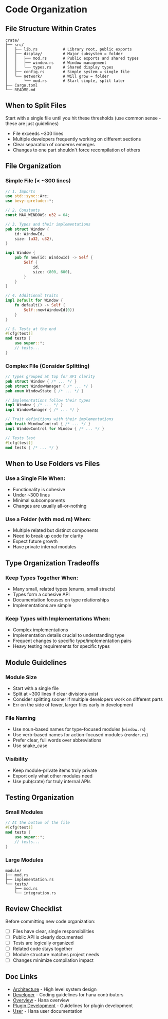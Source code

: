 # Code Organization

## File Structure Within Crates

```
crate/
├── src/
│   ├── lib.rs           # Library root, public exports
│   ├── display/         # Major subsystem = folder
│   │   ├── mod.rs       # Public exports and shared types
│   │   ├── window.rs    # Window management
│   │   └── types.rs     # Shared display types
│   ├── config.rs        # Simple system = single file
│   └── network/         # Will grow = folder
│       └── mod.rs       # Start simple, split later
├── Cargo.toml
└── README.md
```

## When to Split Files

Start with a single file until you hit these thresholds (use common sense - these are just guidelines)
- File exceeds ~300 lines
- Multiple developers frequently working on different sections
- Clear separation of concerns emerges
- Changes to one part shouldn't force recompilation of others

## File Organization

### Simple File (< ~300 lines)
```rust
// 1. Imports
use std::sync::Arc;
use bevy::prelude::*;

// 2. Constants
const MAX_WINDOWS: u32 = 64;

// 3. Types and their implementations
pub struct Window {
    id: WindowId,
    size: (u32, u32),
}

impl Window {
    pub fn new(id: WindowId) -> Self {
        Self { 
            id,
            size: (800, 600),
        }
    }
}

// 4. Additional traits
impl Default for Window {
    fn default() -> Self {
        Self::new(WindowId(0))
    }
}

// 5. Tests at the end
#[cfg(test)]
mod tests {
    use super::*;
    // tests...
}
```

### Complex File (Consider Splitting)
```rust
// Types grouped at top for API clarity
pub struct Window { /* ... */ }
pub struct WindowManager { /* ... */ }
pub enum WindowState { /* ... */ }

// Implementations follow their types
impl Window { /* ... */ }
impl WindowManager { /* ... */ }

// Trait definitions with their implementations
pub trait WindowControl { /* ... */ }
impl WindowControl for Window { /* ... */ }

// Tests last
#[cfg(test)]
mod tests { /* ... */ }
```

## When to Use Folders vs Files

### Use a Single File When:
- Functionality is cohesive
- Under ~300 lines
- Minimal subcomponents
- Changes are usually all-or-nothing

### Use a Folder (with mod.rs) When:
- Multiple related but distinct components
- Need to break up code for clarity
- Expect future growth
- Have private internal modules

## Type Organization Tradeoffs

### Keep Types Together When:
- Many small, related types (enums, small structs)
- Types form a cohesive API
- Documentation focuses on type relationships
- Implementations are simple

### Keep Types with Implementations When:
- Complex implementations
- Implementation details crucial to understanding type
- Frequent changes to specific type/implementation pairs
- Heavy testing requirements for specific types

## Module Guidelines

### Module Size
- Start with a single file
- Split at ~300 lines if clear divisions exist
- Consider splitting sooner if multiple developers work on different parts
- Err on the side of fewer, larger files early in development

### File Naming
- Use noun-based names for type-focused modules (`window.rs`)
- Use verb-based names for action-focused modules (`render.rs`)
- Prefer clear, full words over abbreviations
- Use snake_case

### Visibility
- Keep module-private items truly private
- Export only what other modules need
- Use pub(crate) for truly internal APIs

## Testing Organization

### Small Modules
```rust
// At the bottom of the file
#[cfg(test)]
mod tests {
    use super::*;
    // tests...
}
```

### Large Modules
```
module/
├── mod.rs
├── implementation.rs
└── tests/
    ├── mod.rs
    └── integration.rs
```

## Review Checklist

Before committing new code organization:
- [ ] Files have clear, single responsibilities
- [ ] Public API is clearly documented
- [ ] Tests are logically organized
- [ ] Related code stays together
- [ ] Module structure matches project needs
- [ ] Changes minimize compilation impact

## Doc Links
- [Architecture](../architecture/README.md) - High level system design
- [Developer](../developer/README.md) - Coding guidelines for hana contributors
- [Overview](../../README.md) - Hana overview
- [Plugin Development](../visualization/README.md) - Guidelines for plugin development
- [User](../user/README.md) - Hana user documentation
